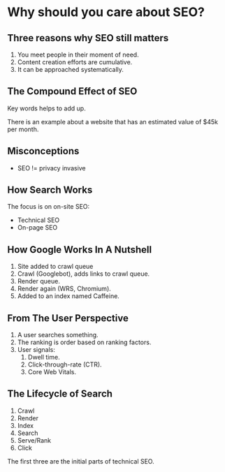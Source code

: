 # Why should you care about SEO?

## Three reasons why SEO still matters

1. You meet people in their moment of need.
2. Content creation efforts are cumulative.
3. It can be approached systematically.

## The Compound Effect of SEO

Key words helps to add up.

There is an example about a website that has an estimated value of $45k per month.

## Misconceptions

- SEO != privacy invasive

## How Search Works

The focus is on on-site SEO:

- Technical SEO
- On-page SEO

## How Google Works In A Nutshell

1. Site added to crawl queue
2. Crawl (Googlebot), adds links to crawl queue.
3. Render queue.
4. Render again (WRS, Chromium).
5. Added to an index named Caffeine.

## From The User Perspective

1. A user searches something.
2. The ranking is order based on ranking factors.
3. User signals:
	1. Dwell time.
	2. Click-through-rate (CTR).
	3. Core Web Vitals.

## The Lifecycle of Search

1. Crawl
2. Render
3. Index
4. Search
5. Serve/Rank
6. Click

The first three are the initial parts of technical SEO.